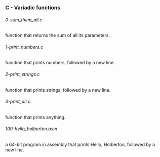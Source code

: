 ### C - Variadic functions

###### 0-sum_them_all.c

 function that returns the sum of all its parameters.

###### 1-print_numbers.c

function that prints numbers, followed by a new line.

###### 2-print_strings.c

 function that prints strings, followed by a new line.

###### 3-print_all.c

function that prints anything.

###### 100-hello_holberton.asm

a 64-bit program in assembly that prints Hello, Holberton, followed by a
 new line.
